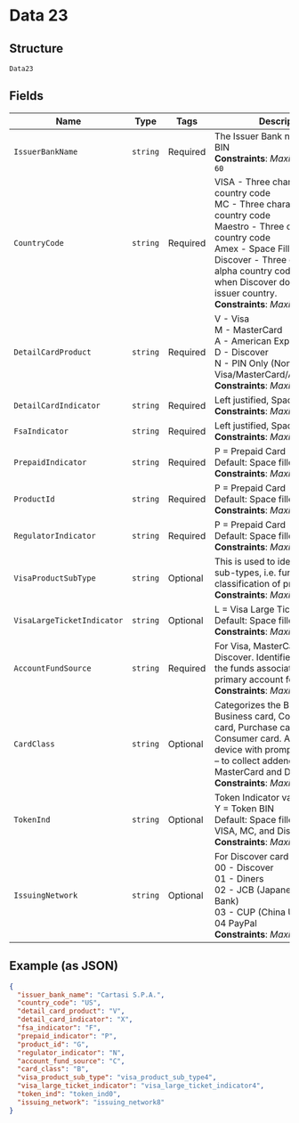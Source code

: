 
# Data 23

## Structure

`Data23`

## Fields

| Name | Type | Tags | Description |
|  --- | --- | --- | --- |
| `IssuerBankName` | `string` | Required | The Issuer Bank name for the BIN<br>**Constraints**: *Maximum Length*: `60` |
| `CountryCode` | `string` | Required | VISA - Three character alpha country code<br>MC - Three character alpha country code<br>Maestro - Three character alpha country code<br>Amex - Space Filled<br>Discover - Three character alpha country code or spaces when Discover doesn't share issuer country.<br>**Constraints**: *Maximum Length*: `2` |
| `DetailCardProduct` | `string` | Required | V - Visa<br>M - MasterCard<br>A - American Express<br>D - Discover<br>N - PIN Only (Non-Visa/MasterCard/AMEX/Discover<br>**Constraints**: *Maximum Length*: `1` |
| `DetailCardIndicator` | `string` | Required | Left justified, Space filled<br>**Constraints**: *Maximum Length*: `2` |
| `FsaIndicator` | `string` | Required | Left justified, Space filled<br>**Constraints**: *Maximum Length*: `1` |
| `PrepaidIndicator` | `string` | Required | P = Prepaid Card<br>Default: Space filled<br>**Constraints**: *Maximum Length*: `1` |
| `ProductId` | `string` | Required | P = Prepaid Card<br>Default: Space filled<br>**Constraints**: *Maximum Length*: `3` |
| `RegulatorIndicator` | `string` | Required | P = Prepaid Card<br>Default: Space filled<br>**Constraints**: *Maximum Length*: `1` |
| `VisaProductSubType` | `string` | Optional | This is used to identify product sub-types, i.e. further classification of product.<br>**Constraints**: *Maximum Length*: `2` |
| `VisaLargeTicketIndicator` | `string` | Optional | L = Visa Large Ticket.<br>Default: Space filled<br>**Constraints**: *Maximum Length*: `1` |
| `AccountFundSource` | `string` | Required | For Visa, MasterCard, and Discover.  Identifies the source of the funds associated with the primary account for the card.<br>**Constraints**: *Maximum Length*: `1` |
| `CardClass` | `string` | Optional | Categorizes the BIN as a Business card, Corporate T&E card, Purchase card or Consumer card. Assists the POS device with prompting decisions – to collect addenda or not.  Visa, MasterCard and Discover only.<br>**Constraints**: *Maximum Length*: `1` |
| `TokenInd` | `string` | Optional | Token Indicator values:<br>Y = Token BIN<br>Default: Space filled<br>VISA, MC, and Discover Only<br>**Constraints**: *Maximum Length*: `1` |
| `IssuingNetwork` | `string` | Optional | For Discover card types<br>00 - Discover<br>01 - Diners<br>02 - JCB (Japanese Credit Bank)<br>03 - CUP (China Union Pay)<br>04 PayPal<br>**Constraints**: *Maximum Length*: `2` |

## Example (as JSON)

```json
{
  "issuer_bank_name": "Cartasi S.P.A.",
  "country_code": "US",
  "detail_card_product": "V",
  "detail_card_indicator": "X",
  "fsa_indicator": "F",
  "prepaid_indicator": "P",
  "product_id": "G",
  "regulator_indicator": "N",
  "account_fund_source": "C",
  "card_class": "B",
  "visa_product_sub_type": "visa_product_sub_type4",
  "visa_large_ticket_indicator": "visa_large_ticket_indicator4",
  "token_ind": "token_ind0",
  "issuing_network": "issuing_network8"
}
```

